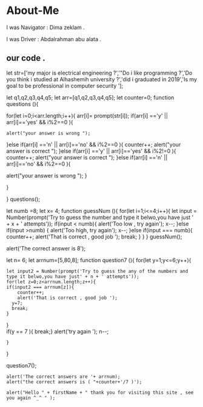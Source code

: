 # About-Me

I was Navigator : Dima zeklam .

I was Driver : Abdalrahman abu alata .


## our code .
 
 
let str=['my major is electrical engineering ?','"Do i like programming ?','Do you think i studied at Alhashemih university ?','did i graduated in 2019','Is my goal to be professional in computer security '];

let q1,q2,q3,q4,q5;
let arr=[q1,q2,q3,q4,q5];
let counter=0;
function questions (){

for(let i=0;i<arr.length;i++){
  arr[i]= prompt(str[i]);
  if(arr[i] =='y' || arr[i]=='yes' && i%2==0 ){
    
    alert("your answer is wrong ");
 }else if(arr[i] =='n' || arr[i]=='no' && i%2==0 ){
        counter++;
 alert("your answer is correct ");
  }else if(arr[i] =='y' || arr[i]=='yes' && i%2!=0 ){
    counter++;
    alert("your answer is correct ");
}else if(arr[i] =='n' || arr[i]=='no' && i%2==0 ){

 alert("your answer is wrong ");
}

}

}
questions();


let numb =8;
let x= 4;
function guessNum (){ 
for(let i=1;i<=4;i++){
    let input = Number(prompt('Try to guess the number and type it belwo,you have just ' + x + ' attempts'));
    if(input < numb){
        alert('Too low , try again');
        x--;
    }else if(input >numb)
    {
        alert('Too high, try again');
        x--;
    }else if(input === numb){
        counter++;
        alert('That is correct , good job ');
        break;
    }
}
}
guessNum();

alert('The correct answer is 8');



let n= 6;
let arrnum=[5,80,8]; 
function question7 (){
for(let y=1;y<=6;y++){
    
    let input2 = Number(prompt('Try to guess the any of the numbers and type it belwo,you have just' + n + ' attempts'));
    for(let z=0;z<arrnum.length;z++){
    if(input2 === arrnum[z]){
        counter++;
        alert('That is correct , good job ');
      y=7;
      break;
    } 
       
   }  
   if(y == 7 ){
   break;}
       alert('try again ');
        n--;
   
    }
}

question7();

    alert('The correct answers are '+ arrnum); 
    alert("the correct answers is ( "+counter+'/7 )');

    alert("Hello " + firstName + " thank you for visiting this site , see you again ^_^ " );
